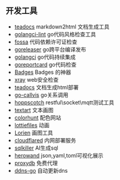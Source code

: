 ## 开发工具

- [teadocs](https://cnpmjs.org/package/teadocs) markdown2html 文档生成工具
- [golangci-lint](https://github.com/golangci/golangci-lint) go代码风格检查工具
- [fossa](https://app.fossa.com) 代码依赖许可证检查
- [goreleaser](https://github.com/goreleaser/goreleaser) go跨平台编译发布
- [golangci](https://github.com/golangci/golangci) go代码持续集成
- [goreportcard](https://goreportcard.com/) go代码检查
- [Badges](https://shields.io/) Badges 的神器
- [xray](https://github.com/chaitin/xray) web安全检查
- [teadocs](https://github.com/teadocs/teadocs) 文档生成html部署
- [go-callvis](https://github.com/ofabry/go-callvis) go关系调用
- [hoppscotch](https://github.com/hoppscotch/hoppscotch) restful\socket\mqtt测试工具
- [textart](https://textart.io/) 文本画图
- [colorhunt](https://colorhunt.co/) 配色网站
- [lottiefiles](https://lottiefiles.com/) 动画
- [Lorien](https://github.com/mbrlabs/Lorien) 画图工具
- [cloudflared](https://github.com/cloudflare/cloudflared) 内网部署服务
- [sqlkiller](https://www.sqlkiller.com/) AI生成sql
- [herowand](https://editor.herowand.com/) json,yaml,toml可视化展示
- [proxydb](http://www.proxydb.net/) 免费代理
- [ddns-go](https://github.com/jeessy2/ddns-go) 自动更新dns